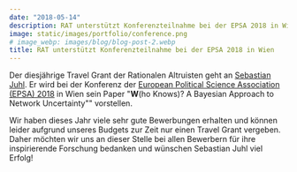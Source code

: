 ```yaml
---
date: "2018-05-14"
description: RAT unterstützt Konferenzteilnahme bei der EPSA 2018 in Wien
image: static/images/portfolio/conference.png
# image_webp: images/blog/blog-post-2.webp
title: RAT unterstützt Konferenzteilnahme bei der EPSA 2018 in Wien
---
```


Der diesjährige Travel Grant der Rationalen Altruisten geht an [Sebastian Juhl](http://www.sebastianjuhl.com/). Er wird bei der Konferenz der [European Political Science Association (EPSA) 2018](http://www.epsanet.org/wp-content/uploads/2018/04/EPSA-2018-academic-program-draft3.pdf) in Wien sein Paper "**W**(ho Knows)? A Bayesian Approach to Network Uncertainty"" vorstellen.

Wir haben dieses Jahr viele sehr gute Bewerbungen erhalten und können leider aufgrund unseres Budgets zur Zeit nur einen Travel Grant vergeben. Daher möchten wir uns an dieser Stelle bei allen Bewerbern für ihre inspirierende Forschung bedanken und wünschen Sebastian Juhl viel Erfolg!